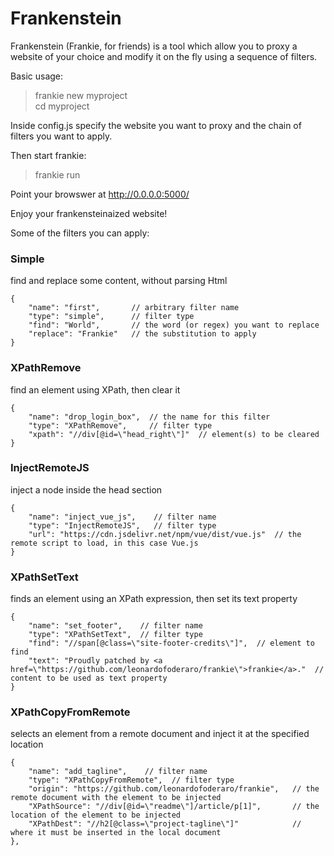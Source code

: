 # Frankenstein
Frankenstein (Frankie, for friends) is a tool which allow you to proxy a website of your choice and modify it on the fly using a sequence of filters. 

Basic usage:

> frankie new myproject  
> cd myproject

Inside config.js specify the website you want to proxy and the chain of filters you want to apply.  

Then start frankie:

> frankie run

Point your browswer at http://0.0.0.0:5000/  

Enjoy your frankensteinaized website!

Some of the filters you can apply:

### Simple  
find and replace some content, without parsing Html
```
{  
    "name": "first",       // arbitrary filter name 
    "type": "simple",      // filter type  
    "find": "World",       // the word (or regex) you want to replace  
    "replace": "Frankie"   // the substitution to apply 
}  
```  

### XPathRemove  
find an element using XPath, then clear it
```  
{
    "name": "drop_login_box",  // the name for this filter
    "type": "XPathRemove",     // filter type
    "xpath": "//div[@id=\"head_right\"]"  // element(s) to be cleared
}
```  

### InjectRemoteJS  
inject a <script src="..."></script> node inside the head section
```
{
    "name": "inject_vue_js",    // filter name
    "type": "InjectRemoteJS",   // filter type
    "url": "https://cdn.jsdelivr.net/npm/vue/dist/vue.js"  // the remote script to load, in this case Vue.js
}
```

### XPathSetText  
finds an element using an XPath expression, then set its text property
```
{
    "name": "set_footer",    // filter name
    "type": "XPathSetText",  // filter type
    "find": "//span[@class=\"site-footer-credits\"]",  // element to find
    "text": "Proudly patched by <a href=\"https://github.com/leonardofoderaro/frankie\">frankie</a>."  // content to be used as text property
}
```


### XPathCopyFromRemote  
selects an element from a remote document and inject it at the specified location
```
{
    "name": "add_tagline",    // filter name
    "type": "XPathCopyFromRemote",  // filter type
    "origin": "https://github.com/leonardofoderaro/frankie",   // the remote document with the element to be injected
    "XPathSource": "//div[@id=\"readme\"]/article/p[1]",       // the location of the element to be injected
    "XPathDest": "//h2[@class=\"project-tagline\"]"            // where it must be inserted in the local document
},
```


